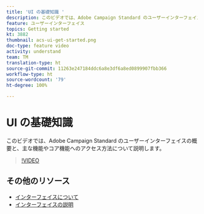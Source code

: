 ```yaml
---
title: 'UI の基礎知識 '
description: このビデオでは、Adobe Campaign Standard のユーザーインターフェイス、主な機能、およびコア機能の概要を説明します。
feature: ユーザーインターフェイス
topics: Getting started
kt: 3882
thumbnail: acs-ui-get-started.png
doc-type: feature video
activity: understand
team: TM
translation-type: ht
source-git-commit: 11263e247184ddc6a8e3df6a8ed0899907fbb366
workflow-type: ht
source-wordcount: '79'
ht-degree: 100%

---
```



# UI の基礎知識

このビデオでは、Adobe Campaign Standard のユーザーインターフェイスの概要と、主な機能やコア機能へのアクセス方法について説明します。

>[!VIDEO](https://video.tv.adobe.com/v/18469?quality=12)

## その他のリソース

* [インターフェイスについて](https://experienceleague.adobe.com/docs/campaign-standard/using/getting-started/discovering-the-interface/about-the-interface.html?lang=ja)
* [インターフェイスの説明](https://experienceleague.adobe.com/docs/campaign-standard/using/getting-started/discovering-the-interface/interface-description.html?lang=ja)
